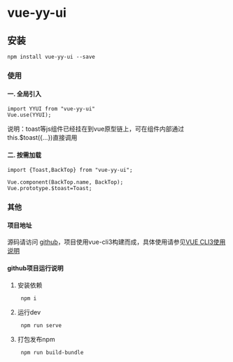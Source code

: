 # vue-yy-ui

## 安装
```
npm install vue-yy-ui --save
```

### 使用
#### 一. 全局引入

    import YYUI from "vue-yy-ui"
    Vue.use(YYUI);

说明：toast等js组件已经挂在到vue原型链上，可在组件内部通过 this.$toast({...})直接调用

#### 二. 按需加载

	import {Toast,BackTop} from "vue-yy-ui";
	
	Vue.component(BackTop.name, BackTop);
	Vue.prototype.$toast=Toast;
### 其他
#### 项目地址
源码请访问 [github](https://github.com/wangminghuan/vue-yy-ui)，项目使用vue-cli3构建而成，具体使用请参见[VUE CLI3使用说明](https://cli.vuejs.org/zh/config/)

#### github项目运行说明
1. 安装依赖
    	
		npm i
2. 运行dev
	   
		npm run serve
	
3. 打包发布npm
    
		npm run build-bundle
